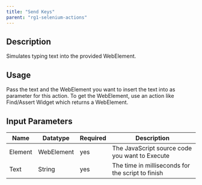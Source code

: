 ```yaml
---
title: "Send Keys"
parent: "rg1-selenium-actions"
---
```


## Description

Simulates typing text into the provided WebElement.

## Usage

Pass the text and the WebElement you want to insert the text into as parameter for this action. To get the WebElement, use an action like Find/Assert Widget which returns a WebElement.

## Input Parameters

Name | Datatype | Required | Description
---- | -------- | ------- |---------------
Element | WebElement | yes | The JavaScript source code you want to Execute
Text | String | yes | The time in milliseconds for the script to finish
